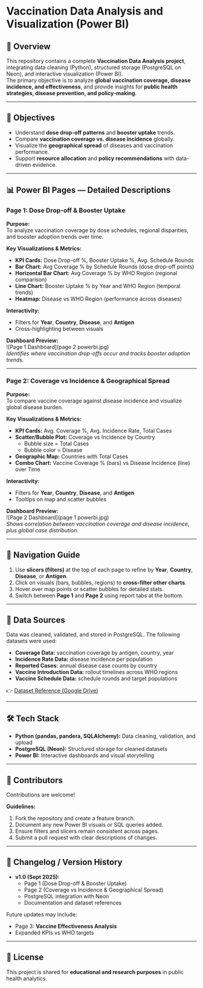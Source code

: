 # Vaccination Data Analysis and Visualization (Power BI)

## 📌 Overview
This repository contains a complete **Vaccination Data Analysis project**, integrating data cleaning (Python), structured storage (PostgreSQL on Neon), and interactive visualization (Power BI).  
The primary objective is to analyze **global vaccination coverage, disease incidence, and effectiveness**, and provide insights for **public health strategies, disease prevention, and policy-making**.

---

## 🎯 Objectives
- Understand **dose drop-off patterns** and **booster uptake** trends.  
- Compare **vaccination coverage vs. disease incidence** globally.  
- Visualize the **geographical spread** of diseases and vaccination performance.  
- Support **resource allocation** and **policy recommendations** with data-driven evidence.  

---

## 📊 Power BI Pages — Detailed Descriptions

### Page 1: Dose Drop-off & Booster Uptake
**Purpose:**  
To analyze vaccination coverage by dose schedules, regional disparities, and booster adoption trends over time.

**Key Visualizations & Metrics:**
- **KPI Cards:** Dose Drop-off %, Booster Uptake %, Avg. Schedule Rounds  
- **Bar Chart:** Avg Coverage % by Schedule Rounds (dose drop-off points)  
- **Horizontal Bar Chart:** Avg Coverage % by WHO Region (regional comparison)  
- **Line Chart:** Booster Uptake % by Year and WHO Region (temporal trends)  
- **Heatmap:** Disease vs WHO Region (performance across diseases)  

**Interactivity:**  
- Filters for **Year**, **Country**, **Disease**, and **Antigen**  
- Cross-highlighting between visuals  

**Dashboard Preview:**  
![Page 1 Dashboard](page 2 powerbi.jpg)  
*Identifies where vaccination drop-offs occur and tracks booster adoption trends.*

---

### Page 2: Coverage vs Incidence & Geographical Spread
**Purpose:**  
To compare vaccine coverage against disease incidence and visualize global disease burden.

**Key Visualizations & Metrics:**
- **KPI Cards:** Avg. Coverage %, Avg. Incidence Rate, Total Cases  
- **Scatter/Bubble Plot:** Coverage vs Incidence by Country  
  - Bubble size = Total Cases  
  - Bubble color = Disease  
- **Geographic Map:** Countries with Total Cases  
- **Combo Chart:** Vaccine Coverage % (bars) vs Disease Incidence (line) over Time  

**Interactivity:**  
- Filters for **Year**, **Country**, **Disease**, and **Antigen**  
- Tooltips on map and scatter bubbles  

**Dashboard Preview:**  
![Page 2 Dashboard](page 1 powerbi.jpg)  
*Shows correlation between vaccination coverage and disease incidence, plus global case distribution.*

---

## 🔎 Navigation Guide
1. Use **slicers (filters)** at the top of each page to refine by **Year**, **Country**, **Disease**, or **Antigen**.  
2. Click on visuals (bars, bubbles, regions) to **cross-filter other charts**.  
3. Hover over map points or scatter bubbles for detailed stats.  
4. Switch between **Page 1** and **Page 2** using report tabs at the bottom.  

---

## 📂 Data Sources
Data was cleaned, validated, and stored in PostgreSQL. The following datasets were used:
- **Coverage Data:** vaccination coverage by antigen, country, year  
- **Incidence Rate Data:** disease incidence per population  
- **Reported Cases:** annual disease case counts by country  
- **Vaccine Introduction Data:** rollout timelines across WHO regions  
- **Vaccine Schedule Data:** schedule rounds and target populations  

👉 [Dataset Reference (Google Drive)](https://drive.google.com/drive/folders/1YQ6mNrZCrlEeBP4GH3VnLBNXb7OBD4tf?usp=sharing)

---

## 🛠 Tech Stack
- **Python (pandas, pandera, SQLAlchemy):** Data cleaning, validation, and upload  
- **PostgreSQL (Neon):** Structured storage for cleaned datasets  
- **Power BI:** Interactive dashboards and visual storytelling  

---

## 🤝 Contributors
Contributions are welcome!  

**Guidelines:**
1. Fork the repository and create a feature branch.  
2. Document any new Power BI visuals or SQL queries added.  
3. Ensure filters and slicers remain consistent across pages.  
4. Submit a pull request with clear descriptions of changes.  

---

## 📜 Changelog / Version History
- **v1.0 (Sept 2025):**  
  - Page 1 (Dose Drop-off & Booster Uptake)  
  - Page 2 (Coverage vs Incidence & Geographical Spread)  
  - PostgreSQL integration with Neon  
  - Documentation and dataset references  

Future updates may include:
- Page 3: **Vaccine Effectiveness Analysis**  
- Expanded KPIs vs WHO targets  

---

## 📌 License
This project is shared for **educational and research purposes** in public health analytics.  

